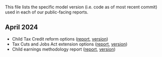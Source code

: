 This file lists the specific model version (i.e. code as of most recent commit) used in each of our public-facing reports. 

April 2024
-
- Child Tax Credit reform options ([report](https://budgetlab.yale.edu/topic/child-tax-credit), [version](https://github.com/Budget-Lab-Yale/Tax-Data/tree/f0bc363ef744441e7250686116c323f08f188f07))
- Tax Cuts and Jobs Act extension options ([report](https://budgetlab.yale.edu/topic/tax-cuts-and-jobs-act), [version](https://github.com/Budget-Lab-Yale/Tax-Data/tree/f0bc363ef744441e7250686116c323f08f188f07))
- Child earnings methodology report ([report](https://budgetlab.yale.edu/research/simulating-long-term-impact-cash-assistance-children-future-earnings), [version](https://github.com/Budget-Lab-Yale/Tax-Data/tree/f0bc363ef744441e7250686116c323f08f188f07))
